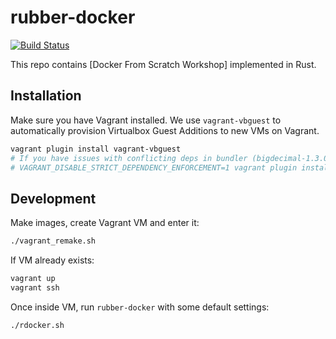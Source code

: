 # rubber-docker

[![Build Status](https://travis-ci.com/piotr-roslaniec/rubber-docker.svg?token=xq82ysAPBVZXMF2RcZGq&branch=master)](https://travis-ci.com/piotr-roslaniec/rubber-docker)

This repo contains [Docker From Scratch Workshop] implemented in Rust.

## Installation

Make sure you have Vagrant installed.
We use `vagrant-vbguest` to automatically provision Virtualbox Guest Additions to new VMs on Vagrant.

```bash
vagrant plugin install vagrant-vbguest
# If you have issues with conflicting deps in bundler (bigdecimal-1.3.0 vs bigdecimal-1.3.2), try:
# VAGRANT_DISABLE_STRICT_DEPENDENCY_ENFORCEMENT=1 vagrant plugin install vagrant-vbguest
```

## Development

Make images, create Vagrant VM and enter it:

```bash
./vagrant_remake.sh
```

If VM already exists:

```bash
vagrant up
vagrant ssh
```

Once inside VM, run `rubber-docker` with some default settings:

```bash
./rdocker.sh
```
